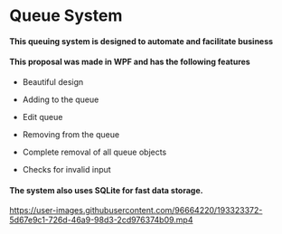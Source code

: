 # Queue System

#### This queuing system is designed to automate and facilitate business

#### This proposal was made in WPF and has the following features

- Beautiful design

- Adding to the queue

- Edit queue

- Removing from the queue

- Complete removal of all queue objects

- Checks for invalid input 

#### The system also uses SQLite for fast data storage.


https://user-images.githubusercontent.com/96664220/193323372-5d67e9c1-726d-46a9-98d3-2cd976374b09.mp4

